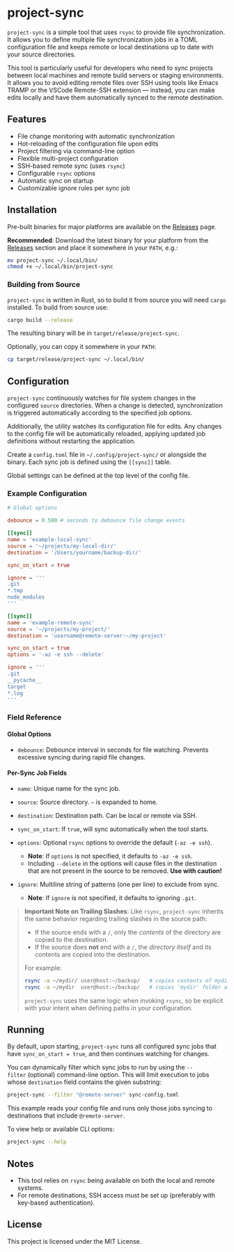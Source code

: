 # project-sync

`project-sync` is a simple tool that uses `rsync` to provide file synchronization. It allows you to define multiple file synchronization jobs in a TOML configuration file and keeps remote or local destinations up to date with your source directories.

This tool is particularly useful for developers who need to sync projects between local machines and remote build servers or staging environments. It allows you to avoid editing remote files over SSH using tools like Emacs TRAMP or the VSCode Remote-SSH extension — instead, you can make edits locally and have them automatically synced to the remote destination.

## Features

* File change monitoring with automatic synchronization
* Hot-reloading of the configuration file upon edits
* Project filtering via command-line option
* Flexible multi-project configuration
* SSH-based remote sync (uses `rsync`)
* Configurable `rsync` options
* Automatic sync on startup
* Customizable ignore rules per sync job

## Installation

Pre-built binaries for major platforms are available on the [Releases](https://github.com/lyskov/project-sync/releases) page.

**Recommended**: Download the latest binary for your platform from the [Releases](https://github.com/lyskov/project-sync/releases) section and place it somewhere in your `PATH`, e.g.:

```bash
mv project-sync ~/.local/bin/
chmod +x ~/.local/bin/project-sync
```

### Building from Source

`project-sync` is written in Rust, so to build it from source you will need `cargo` installed. To build from source use:

```bash
cargo build --release
```

The resulting binary will be in `target/release/project-sync`.

Optionally, you can copy it somewhere in your `PATH`:

```bash
cp target/release/project-sync ~/.local/bin/
```

## Configuration

`project-sync` continuously watches for file system changes in the configured `source` directories. When a change is detected, synchronization is triggered automatically according to the specified job options.

Additionally, the utility watches its configuration file for edits. Any changes to the config file will be automatically reloaded, applying updated job definitions without restarting the application.

Create a `config.toml` file in `~/.config/project-sync/` or alongside the binary. Each sync job is defined using the `[[sync]]` table.

Global settings can be defined at the top level of the config file.

### Example Configuration

```toml
# Global options

debounce = 0.500 # seconds to debounce file change events

[[sync]]
name = 'example-local-sync'
source = '~/projects/my-local-dir/'
destination = '/Users/yourname/backup-dir/'

sync_on_start = true

ignore = '''
.git
*.tmp
node_modules
'''

[[sync]]
name = 'example-remote-sync'
source = '~/projects/my-project/'
destination = 'username@remote-server:~/my-project'

sync_on_start = true
options = '-az -e ssh --delete'

ignore = '''
.git
__pycache__
target
*.log
'''
```

### Field Reference

#### Global Options

* `debounce`: Debounce interval in seconds for file watching. Prevents excessive syncing during rapid file changes.

#### Per-Sync Job Fields

* `name`: Unique name for the sync job.
* `source`: Source directory. `~` is expanded to home.
* `destination`: Destination path. Can be local or remote via SSH.
* `sync_on_start`: If `true`, will sync automatically when the tool starts.
* `options`: Optional `rsync` options to override the default (`-az -e ssh`).

  * **Note**: If `options` is not specified, it defaults to `-az -e ssh`.
  * Including `--delete` in the options will cause files in the destination that are not present in the source to be removed. **Use with caution!**
* `ignore`: Multiline string of patterns (one per line) to exclude from sync.

  * **Note**: If `ignore` is not specified, it defaults to ignoring `.git`.

> **Important Note on Trailing Slashes**: Like `rsync`, `project-sync` inherits the same behavior regarding trailing slashes in the source path:
>
> * If the source ends with a `/`, only the *contents* of the directory are copied to the destination.
> * If the source does **not** end with a `/`, the *directory itself* and its contents are copied into the destination.
>
> For example:
>
> ```bash
> rsync -a ~/mydir/ user@host:~/backup/   # copies contents of mydir
> rsync -a ~/mydir  user@host:~/backup/   # copies 'mydir' folder and its contents
> ```
>
> `project-sync` uses the same logic when invoking `rsync`, so be explicit with your intent when defining paths in your configuration.

## Running

By default, upon starting, `project-sync` runs all configured sync jobs that have `sync_on_start = true`, and then continues watching for changes.

You can dynamically filter which sync jobs to run by using the `--filter` (optional) command-line option. This will limit execution to jobs whose `destination` field contains the given substring:

```bash
project-sync --filter "@remote-server" sync-config.toml
```

This example reads your config file and runs only those jobs syncing to destinations that include `@remote-server`.

To view help or available CLI options:

```bash
project-sync --help
```

## Notes

* This tool relies on `rsync` being available on both the local and remote systems.
* For remote destinations, SSH access must be set up (preferably with key-based authentication).

## License

This project is licensed under the MIT License.
